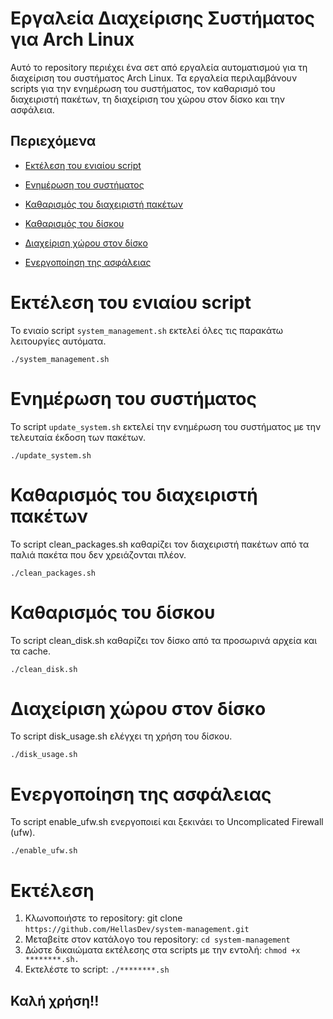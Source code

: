 # Εργαλεία Διαχείρισης Συστήματος για Arch Linux

Αυτό το repository περιέχει ένα σετ από εργαλεία αυτοματισμού για τη διαχείριση του συστήματος Arch Linux. Τα εργαλεία περιλαμβάνουν scripts για την ενημέρωση του συστήματος, τον καθαρισμό του διαχειριστή πακέτων, τη διαχείριση του χώρου στον δίσκο και την ασφάλεια.

## Περιεχόμενα
- [Εκτέλεση του ενιαίου script](#εκτέλεση-του-ενιαίου-script)
  
- [Ενημέρωση του συστήματος](#ενημέρωση-του-συστήματος)
- [Καθαρισμός του διαχειριστή πακέτων](#καθαρισμός-του-διαχειριστή-πακέτων)
- [Καθαρισμός του δίσκου](#καθαρισμός-του-δίσκου)
- [Διαχείριση χώρου στον δίσκο](#διαχείριση-χώρου-στον-δίσκο)
- [Ενεργοποίηση της ασφάλειας](#ενεργοποίηση-της-ασφάλειας)

# Εκτέλεση του ενιαίου script

Το ενιαίο script `system_management.sh` εκτελεί όλες τις παρακάτω λειτουργίες αυτόματα.
```
./system_management.sh
```

# Ενημέρωση του συστήματος

Το script `update_system.sh` εκτελεί την ενημέρωση του συστήματος με την τελευταία έκδοση των πακέτων.

```
./update_system.sh
```

# Καθαρισμός του διαχειριστή πακέτων
Το script clean_packages.sh καθαρίζει τον διαχειριστή πακέτων από τα παλιά πακέτα που δεν χρειάζονται πλέον.
```
./clean_packages.sh
```

# Καθαρισμός του δίσκου
Το script clean_disk.sh καθαρίζει τον δίσκο από τα προσωρινά αρχεία και τα cache.
```
./clean_disk.sh
```

# Διαχείριση χώρου στον δίσκο
Το script disk_usage.sh ελέγχει τη χρήση του δίσκου.
```
./disk_usage.sh
```

# Ενεργοποίηση της ασφάλειας
Το script enable_ufw.sh ενεργοποιεί και ξεκινάει το Uncomplicated Firewall (ufw).
```
./enable_ufw.sh
```

# Εκτέλεση
1. Κλωνοποιήστε το repository: git clone `https://github.com/HellasDev/system-management.git`
2. Μεταβείτε στον κατάλογο του repository:  `cd system-management`
3. Δώστε δικαιώματα εκτέλεσης στα scripts με την εντολή: `chmod +x  ********.sh.`
4. Εκτελέστε το script:  `./********.sh`

## Καλή χρήση!!
